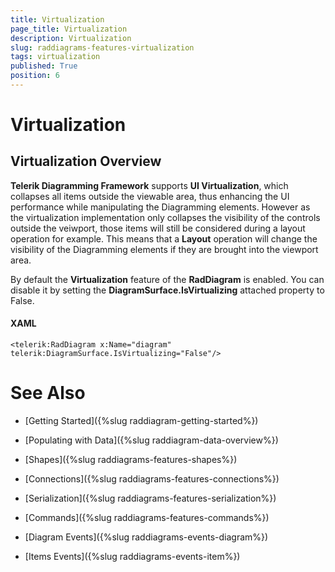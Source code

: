 ```yaml
---
title: Virtualization
page_title: Virtualization
description: Virtualization
slug: raddiagrams-features-virtualization
tags: virtualization
published: True
position: 6
---
```


# Virtualization



## Virtualization Overview

__Telerik Diagramming Framework__ supports __UI Virtualization__, which collapses all items outside the viewable area, thus enhancing the UI performance while manipulating the Diagramming elements. However as the virtualization implementation only collapses the visibility of the controls outside the veiwport, those items will still be considered during a layout operation for example. This means that a __Layout__ operation will change the visibility of the Diagramming elements if they are brought into the viewport area.
		

By default the __Virtualization__ feature of the __RadDiagram__ is enabled. You can disable it by setting the __DiagramSurface.IsVirtualizing__ attached property to False.
		
#### __XAML__
	
    <telerik:RadDiagram x:Name="diagram" telerik:DiagramSurface.IsVirtualizing="False"/>	  
		  

# See Also

 * [Getting Started]({%slug raddiagram-getting-started%})

 * [Populating with Data]({%slug raddiagram-data-overview%})

 * [Shapes]({%slug raddiagrams-features-shapes%})

 * [Connections]({%slug raddiagrams-features-connections%})

 * [Serialization]({%slug raddiagrams-features-serialization%})

 * [Commands]({%slug raddiagrams-features-commands%})

 * [Diagram Events]({%slug raddiagrams-events-diagram%})

 * [Items Events]({%slug raddiagrams-events-item%})
